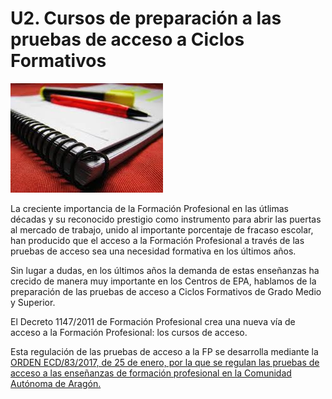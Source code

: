 
# U2. Cursos de preparación a las pruebas de acceso a Ciclos Formativos


![](img/lapiz_cuadernio.jpg)

La creciente importancia de la Formación Profesional en las útlimas décadas y su reconocido prestigio como instrumento para abrir las puertas al mercado de trabajo, unido al importante porcentaje de fracaso escolar, han producido que el acceso a la Formación Profesional a través de las pruebas de acceso sea una necesidad formativa en los últimos años.

Sin lugar a dudas, en los últimos años la demanda de estas enseñanzas ha crecido de manera muy importante en los Centros de EPA, hablamos de la preparación de las pruebas de acceso a Ciclos Formativos de Grado Medio y Superior.

El Decreto 1147/2011 de Formación Profesional crea una nueva vía de acceso a la Formación Profesional: los cursos de acceso.

Esta regulación de las pruebas de acceso a la FP se desarrolla mediante la [ORDEN ECD/83/2017, de 25 de enero, por la que se regulan las pruebas de acceso a las enseñanzas de formación profesional en la Comunidad Autónoma de Aragón.](http://www.educaragon.org/files/OrdenPruebasAccesoFP-2017.pdf)